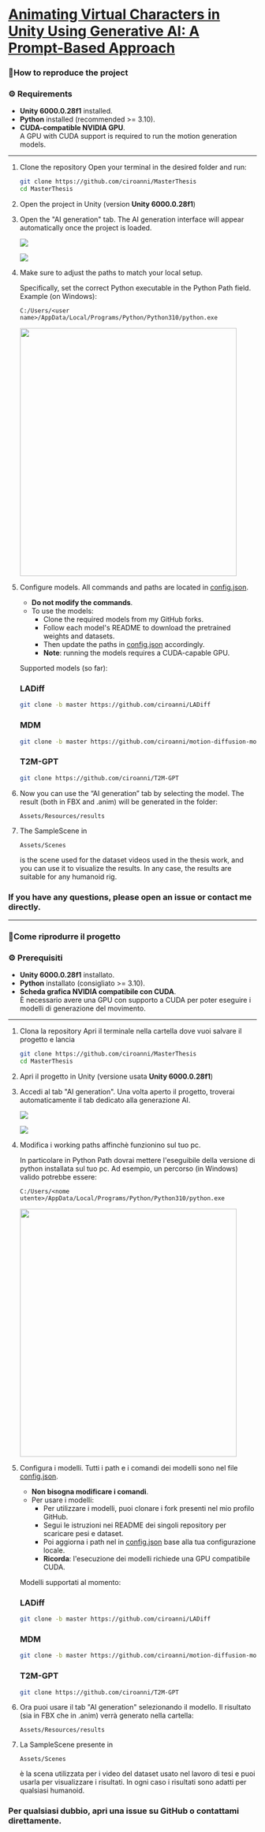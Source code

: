 # [Animating Virtual Characters in Unity Using Generative AI: A Prompt-Based Approach](https://webthesis.biblio.polito.it/35302/)
 
### 🔧How to reproduce the project 

### ⚙️ Requirements

- **Unity 6000.0.28f1** installed.
- **Python** installed (recommended >= 3.10).
- **CUDA-compatible NVIDIA GPU**.  
  A GPU with CUDA support is required to run the motion generation models.

---

1. Clone the repository
   Open your terminal in the desired folder and run:
   
   ```bash
   git clone https://github.com/ciroanni/MasterThesis
   cd MasterThesis
   ```
   
2. Open the project in Unity (version <strong>Unity 6000.0.28f1</strong>)
   
3. Open the "AI generation" tab. The AI generation interface will appear automatically once the project is loaded.
   <p>
    <img src="Assets/Screenshots/tab_ai.png" />
   </p>
   <p>
    <img src="Assets/Screenshots/open_tab_ai.png" />
   </p>

4. Make sure to adjust the paths to match your local setup.
   
   Specifically, set the correct Python executable in the Python Path field. Example (on Windows):
    ```
    C:/Users/<user name>/AppData/Local/Programs/Python/Python310/python.exe
    ```
   <p>
    <img src="Assets/Screenshots/python_path.png" width="439" height="503" />
   </p> 
5. Configure models.
   All commands and paths are located in
   [config.json](https://github.com/ciroanni/MasterThesis/blob/main/Assets/Scripts/PythonScripts/config.json).
   - <strong> Do not modify the commands</strong>.
   - To use the models:
      - Clone the required models from my GitHub forks.
      - Follow each model's README to download the pretrained weights and datasets.
      - Then update the paths in [config.json](https://github.com/ciroanni/MasterThesis/blob/main/Assets/Scripts/PythonScripts/config.json) accordingly.
      - **Note**: running the models requires a CUDA-capable GPU.
    

   Supported models (so far):
   ### LADiff
   ```bash
   git clone -b master https://github.com/ciroanni/LADiff
   ```
   ### MDM
   ```bash
   git clone -b master https://github.com/ciroanni/motion-diffusion-model
   ```
   ### T2M-GPT
   ```bash
   git clone https://github.com/ciroanni/T2M-GPT
   ```

6. Now you can use the “AI generation” tab by selecting the model. The result (both in FBX and .anim) will be generated in the folder:
    ```
    Assets/Resources/results
    ```
7. The SampleScene in
    ```
    Assets/Scenes
    ```
    is the scene used for the dataset videos used in the thesis work, and you can use it to visualize the results. In any case, the results are suitable for any humanoid rig.


### If you have any questions, please open an issue or contact me directly.

---

### 🔧Come riprodurre il progetto 

### ⚙️ Prerequisiti

- **Unity 6000.0.28f1** installato.
- **Python** installato (consigliato >= 3.10).
- **Scheda grafica NVIDIA compatibile con CUDA**.  
  È necessario avere una GPU con supporto a CUDA per poter eseguire i modelli di generazione del movimento.

---
   
1. Clona la repository
   Apri il terminale nella cartella dove vuoi salvare il progetto e lancia
   
   ```bash
   git clone https://github.com/ciroanni/MasterThesis
   cd MasterThesis
   ```
   
2. Apri il progetto in Unity (versione usata <strong>Unity 6000.0.28f1</strong>)
   
3. Accedi al tab "AI generation". Una volta aperto il progetto, troverai automaticamente il tab dedicato alla generazione AI.
   <p>
    <img src="Assets/Screenshots/tab_ai.png" />
   </p>
   <p>
    <img src="Assets/Screenshots/open_tab_ai.png" />
   </p>

4. Modifica i working paths affinchè funzionino sul tuo pc.
   
   In particolare in Python Path dovrai mettere l'eseguibile della versione di python installata sul tuo pc.
   Ad esempio, un percorso (in Windows) valido potrebbe essere:
    ```
    C:/Users/<nome utente>/AppData/Local/Programs/Python/Python310/python.exe
    ```
   <p>
    <img src="Assets/Screenshots/python_path.png" width="439" height="503" />
   </p> 
5. Configura i modelli.
   Tutti i path e i comandi dei modelli sono nel file
   [config.json](https://github.com/ciroanni/MasterThesis/blob/main/Assets/Scripts/PythonScripts/config.json).
   - **Non bisogna modificare i comandi**.
   - Per usare i modelli:
     - Per utilizzare i modelli, puoi clonare i fork presenti nel mio profilo GitHub.
     - Segui le istruzioni nei README dei singoli repository per scaricare pesi e dataset.
     - Poi aggiorna i path nel in [config.json](https://github.com/ciroanni/MasterThesis/blob/main/Assets/Scripts/PythonScripts/config.json) base alla tua configurazione locale.
     - **Ricorda**: l'esecuzione dei modelli richiede una GPU compatibile CUDA.
     

   Modelli supportati al momento:
   ### LADiff
   ```bash
   git clone -b master https://github.com/ciroanni/LADiff
   ```
   ### MDM
   ```bash
   git clone -b master https://github.com/ciroanni/motion-diffusion-model
   ```
   ### T2M-GPT
   ```bash
   git clone https://github.com/ciroanni/T2M-GPT
   ```

6. Ora puoi usare il tab "AI generation" selezionando il modello. Il risultato (sia in FBX che in .anim) verrà generato nella cartella:
    ```
    Assets/Resources/results
    ```
7. La SampleScene presente in
    ```
    Assets/Scenes
    ```
    è la scena utilizzata per i video del dataset usato nel lavoro di tesi e puoi usarla per visualizzare i risultati. In ogni caso i risultati sono adatti per qualsiasi humanoid.


### Per qualsiasi dubbio, apri una issue su GitHub o contattami direttamente.



